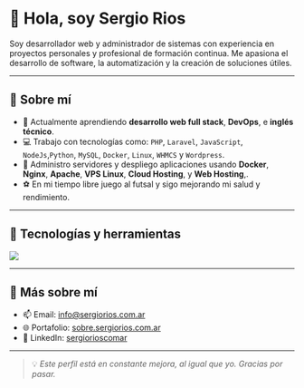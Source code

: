 # 👋 Hola, soy Sergio Rios

Soy desarrollador web y administrador de sistemas con experiencia en proyectos personales y profesional de formación continua. Me apasiona el desarrollo de software, la automatización y la creación de soluciones útiles.

---

## 🚀 Sobre mí
- 🌱 Actualmente aprendiendo **desarrollo web full stack**, **DevOps**, e **inglés técnico**.
- 💻 Trabajo con tecnologías como: `PHP`, `Laravel`, `JavaScript`, `NodeJs`,`Python`, `MySQL`, `Docker`, `Linux`, `WHMCS` y `Wordpress`.
- 🔧 Administro servidores y despliego aplicaciones usando **Docker**, **Nginx**, **Apache**, **VPS Linux**, **Cloud Hosting**, y **Web Hosting**,.
- ⚽ En mi tiempo libre juego al futsal y sigo mejorando mi salud y rendimiento.

---

## 🧰 Tecnologías y herramientas
<img src="https://skillicons.dev/icons?i=php,laravel,symfony,js,nodejs,express,python,django,mysql,mongodb,git,github,docker,linux,nginx,react,vue,html,css,bootstrap,wordpress" />

---

## 📄 Más sobre mí

- 📫 Email: [info@sergiorios.com.ar](mailto:info@sergiorios.com.ar)
- 🌐 Portafolio: [sobre.sergiorios.com.ar](https://sobre.sergiorios.com.ar)
- 💼 LinkedIn: [sergiorioscomar](https://www.linkedin.com/in/sergiorioscomar/)

---

> 💡 *Este perfil está en constante mejora, al igual que yo. Gracias por pasar.*


